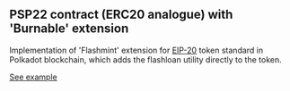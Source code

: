 ## PSP22 contract (ERC20 analogue) with 'Burnable' extension

Implementation of 'Flashmint' extension for [EIP-20](https://eips.ethereum.org/EIPS/eip-20) token standard in Polkadot blockchain, which adds the flashloan utility directly to the token.

[See example](https://supercolony-net.github.io/openbrush-contracts/smart-contracts/psp22/extensions/flashmint)
